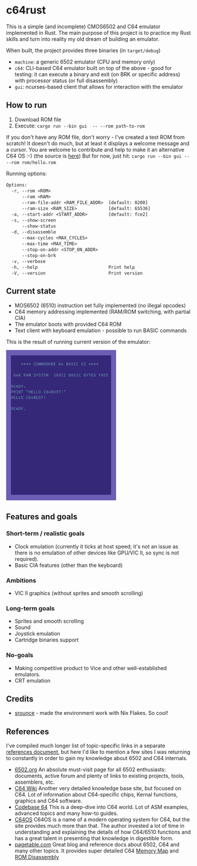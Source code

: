 # c64rust

This is a simple (and incomplete) CMOS6502 and C64 emulator implemented in Rust. The main purpose of this project is to
practice my Rust skills and turn into reality my old dream of building an emulator.

When built, the project provides three binaries (in `target/debug`)

- `machine`: a generic 6502 emulator (CPU and memory only)
- `c64`: CLI-based C64 emulator built on top of the above - good for testing: it
  can execute a binary and exit (on BRK or specific address) with processor status
  (or full disassembly)
- `gui`: ncurses-based client that allows for interaction with the emulator

## How to run

1. Download ROM file
2. Execute:
   `cargo run --bin gui  -- --rom path-to-rom`

If you don't have any ROM file, don't worry - I've created a test ROM from scratch!
It doesn't do much, but at least it displays a welcome message and a cursor.
You are welcome to contribute and help to make it an alternative C64 OS :-)
(the source is [here](https://github.com/ddrcode/c64rust/tree/main/rom))
But for now, just hit:
`cargo run --bin gui -- --rom rom/hello.rom`

Running options:

```
Options:
  -r, --rom <ROM>
      --ram <RAM>
      --ram-file-addr <RAM_FILE_ADDR>  [default: 0200]
      --ram-size <RAM_SIZE>            [default: 65536]
  -a, --start-addr <START_ADDR>        [default: fce2]
  -s, --show-screen
      --show-status
  -d, --disassemble
      --max-cycles <MAX_CYCLES>
      --max-time <MAX_TIME>
      --stop-on-addr <STOP_ON_ADDR>
      --stop-on-brk
  -v, --verbose
  -h, --help                           Print help
  -V, --version                        Print version
```

## Current state

- MOS6502 (6510) instruction set fully implemented (no illegal opcodes)
- C64 memory addressing implemented (RAM/ROM switching, with partial CIA)
- The emulator boots with provided C64 ROM
- Text client with keyboard emulation - possible to run BASIC commands

This is the result of running current version of the emulator:

<img src="screenshots/hello.png?raw=true" width="300"/>

## Features and goals

### Short-term / realistic goals

- Clock emulation (currently it ticks at host speed; it's not an issue as there is no emulation of
  other devices like GPU/VIC II, so sync is not required).
- Basic CIA features (other than the keyboard)

### Ambitions

- VIC II graphics (without sprites and smooth scrolling)

### Long-term goals

- Sprites and smooth scrolling
- Sound
- Joystick emulation
- Cartridge binaries support

### No-goals

- Making competitive product to Vice and other well-established emulators.
- CRT emulation

## Credits

- [srounce](https://github.com/srounce) - made the environment work with Nix Flakes. So cool!

## References

I've compiled much longer list of topic-specific links in a separate
[references document](docs/references.md), but here I'd like to mention a few sites
I was returning to constantly in order to gain my knowledge about 6502 and C64 internals.

- [6502.org](http://6502.org/)
  An absolute must-visit page for all 6502 enthusiasts: documents, active forum and plenty
  of links to existing projects, tools, assemblers, etc.
- [C64 Wiki](https://www.c64-wiki.com/wiki/Main_Page)
  Another very detailed knowledge base site, but focused on C64.
  Lot of information about C64-specific chips, Kernal functions, graphics
  and C64 software.
- [Codebase 64](https://codebase64.org/)
  This is a deep-dive into C64 world. Lot of ASM examples, advanced topics
  and many how-to guides.
- [C64OS](https://c64os.com/)
  C64OS is a name of a modern operating system for C64, but the site
  provides much more than that. The author invested a lot of time in understanding
  and explaining the details of how C64/6510 functions and has a great talent
  in presenting that knowledge in digestible form.
- [pagetable.com](https://www.pagetable.com/)
  Great blog and reference docs about 6502, C64 and many other topics.
  It provides super detailed C64 [Memory Map](https://www.pagetable.com/c64ref/c64mem) and
  [ROM Disassembly](https://www.pagetable.com/c64ref/c64disasm/)
